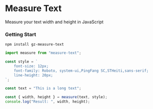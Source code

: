 # Measure Text

Measure your text width and height in JavaScript

### Getting Start

```
npm install gz-measure-text
```

```js
import measure from "measure-text";

const style = `
	font-size: 12px;
	font-family: Roboto, system-ui,PingFang SC,STHeiti,sans-serif;
	line-height: 20px;
`;

const text = "This is a long text";

const { width, height } = measure(text, style);
console.log("Result: ", width, height);
```
